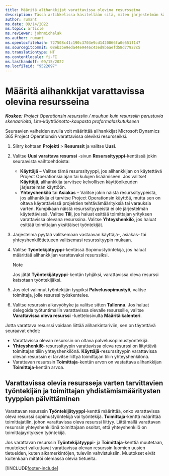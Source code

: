 ```yaml
---
title: Määritä alihankkijat varattavissa olevina resursseina
description: Tässä artikkelissa käsitellään sitä, miten järjestelmän käyttäjistä ja yhteyshenkilöistä luodut alihankkijaresurssit voidaan määrittää ja ylläpitää, jotta ne voidaan liittää Microsoft Dynamics 365 Project Operationsin alihankkijoihin.
author: rumant
ms.date: 09/14/2022
ms.topic: article
ms.reviewer: johnmichalak
ms.author: rumant
ms.openlocfilehash: 727508c41c190c3703e9cd1420066fa0e551f147
ms.sourcegitcommit: 08eb3be9eda44e9446c43ed9b6aefd58d77927c5
ms.translationtype: HT
ms.contentlocale: fi-FI
ms.lasthandoff: 09/15/2022
ms.locfileid: "9522697"
---
```

# <a name="set-up-subcontractors-as-bookable-resources"></a>Määritä alihankkijat varattavissa olevina resursseina

_**Koskee:** Project Operationsin resurssiin / muuhun kuin resurssiin perustuvia skenaarioita, Lite-käyttöönotto-kaupasta proformalaskutukseen_

Seuraavien vaiheiden avulla voit määrittää alihankkijat Microsoft Dynamics 365 Project Operationsin varattavissa oleviksi resursseiksi.

1. Siirry kohtaan **Projekti** \> **Resurssit** ja valitse **Uusi**.
2. Valitse **Uusi varattava resurssi** -sivun **Resurssityyppi**-kentässä jokin seuraavista vaihtoehdoista:

    - **Käyttäjä** – Valitse tämä resurssityyppi, jos alihankkijan on käytettävä Project Operationsia ajan tai kulujen lisäämiseen. Jos valitset **Käyttäjä**, alihankkija tarvitsee kelvollisen käyttöoikeuden järjestelmän käyttöön.
    - **Yhteyshenkilö** tai **Asiakas** – Valitse jokin näistä resurssityypeistä, jos alihankkija ei tarvitse Project Operationsin käyttöä, mutta sen on oltava käytettävissä projektien tehtävämäärityksiä tai varauksia varten. Kumpikaan näistä resurssityypeistä ei ole järjestelmän käytettävissä. Valitse **Tili**, jos haluat esittää toimittajan yrityksen varattavissa olevana resurssina. Valitse **Yhteyshenkilö**, jos haluat esittää toimittajan yksittäiset työntekijät.

3. Järjestelmä pyytää valitsemaan vastaavan käyttäjä-, asiakas- tai yhteyshenkilötietueen valitsemasi resurssityypin mukaan.
4. Valitse **Työntekijätyyppi**-kentässä Sopimustyöntekijä, jos haluat määrittää alihankkijan varattavaksi resurssiksi.

    > [!NOTE]
    > Jos jätät **Työntekijätyyppi**-kentän tyhjäksi, varattavissa oleva resurssi katsotaan työntekijäksi.

5. Jos olet valinnut työntekijän tyypiksi **Palvelusopimustyö**, valitse toimittaja, jolle resurssi työskentelee.
6. Valitse resurssin aikavyöhyke ja valitse sitten **Tallenna**. Jos haluat delegoida työtuntimallin varattavissa olevalle resurssille, valitse **Varattavissa oleva resurssi** -luettelosivulta **Määritä kalenteri**.

Jotta varattava resurssi voidaan liittää alihankintariviin, sen on täytettävä seuraavat ehdot:

- Varattavissa olevan resurssin on oltava palvelusopimustyöntekijä.
- **Yhteyshenkilö**-resurssityypin varattavissa oleva resurssi on liityttävä toimittajan tiliin yhteyshenkilönä. **Käyttäjä**-resurssityypin varattavissa olevan resurssin ei tarvitse liittyä toimittajan tiliin yhteyshenkilönä.
- Varattavan resurssin **Toimittaja**-kentän arvon on vastattava alihankkijan **Toimittaja**-kentän arvoa.

## <a name="update-the-type-of-worker-and-vendor-mapping-for-bookable-resources"></a>Varattavissa olevia resursseja varten tarvittavien työntekijän ja toimittajan yhdistämismääritysten tyyppien päivittäminen

Varattavan resurssin **Työntekijätyyppi**-kenttä määrittää, onko varattavissa oleva resurssi sopimustyöntekijä vai työntekijä. **Toimittaja**-kenttä määrittää toimittajatilin, johon varattavissa oleva resurssi liittyy. Liittämällä varattavan resurssin yhteyshenkilönä toimittajaan osoitat, että yhteyshenkilö on toimittajayrityksen työntekijä.

Jos varattavan resurssin **Työntekijätyyppi**- ja **Toimittaja**-kenttiä muutetaan, muutokset vaikuttavat varattavissa olevan resurssin luomien uusien tietueiden, kuten aikamerkintöjen, tuleviin vahvistuksiin. Muutokset eivät kuitenkaan mitätöi olemassa olevia tietueita.

[!INCLUDE[footer-include](../../includes/footer-banner.md)]

